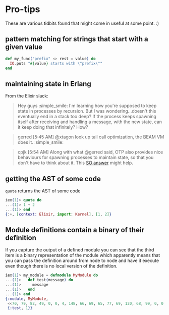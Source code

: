 # Pro-tips

These are various tidbits found that might come in useful at some point. :)

## pattern matching for strings that start with a given value

```elixir
def my_func("prefix" <> rest = value) do
  IO.puts "#{value} starts with \"prefix\""
end
```

## maintaining state in Erlang

From the Elixir slack:

> Hey guys :simple_smile: I'm learning how you're supposed to keep state in processes by recursion. But I was wondering...doesn't this eventually end in a stack too deep? If the process keeps spawning itself after receiving and handling a message, with the new state, can it keep doing that infinitely? How?

> gerred [5:45 AM]
> @xtagon look up tail call optimization, the BEAM VM does it. :simple_smile:

> cpjk [5:54 AM]
> Along with what @gerred said, OTP also provides nice behaviours for spawning processes to maintain state, so that you don't have to think about it. This [SO answer](http://stackoverflow.com/questions/26713811/how-to-maintain-state-in-erlang/26714738#26714738) might help.


## getting the AST of some code

`quote` returns the AST of some code

```elixir
iex(1)> quote do
...(1)> 1 + 2
...(1)> end
{:+, [context: Elixir, import: Kernel], [1, 2]}
```

## Module definitions contain a binary of their definition

If you capture the output of a defined module you can see that the third item is a binary representation of the module which apparently means that you can pass the definition around from node to node and have it execute even though there is no local version of the definition.

```elixir
iex(1)> my_module = defmodule MyModule do
...(1)>   def test(message) do
...(1)>     message
...(1)>   end
...(1)> end
{:module, MyModule,
 <<70, 79, 82, 49, 0, 0, 4, 148, 66, 69, 65, 77, 69, 120, 68, 99, 0, 0, 0, 117, 131, 104, 2, 100, 0, 14, 101, 108, 105, 120, 105, 114, 95, 100, 111, 99, 115, 95, 118, 49, 108, 0, 0, 0, 2, 104, 2, ...>>,
 {:test, 1}}
```
